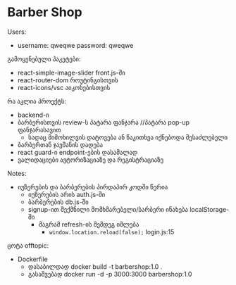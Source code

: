 # Barber Shop

Users:
- username: qweqwe password: qweqwe

გამოყენებული პაკეტები:
- react-simple-image-slider front.js-ში
- react-router-dom როუტინგისთვის
- react-icons/vsc აიკონებისთვის

რა აკლია პროექტს:
- backend-ი
- ბარბერისთვის review-ს პატარა ფანჯარა //პატარა pop-up ფანჯარასავით
  - სადაც მიმოხილვის დატოვება ან წაკითხვა იქნებოდა შესაძლებელი
- ბარბერთან ჯავშანის დადება
- react guard-ი endpoint-ების დასამალად
- ვალიდაციები ავტორიზაციაზე და რეგისტრაციაზე

Notes:  
- იუზერების და ბარბერების პირდაპირ კოდში წერია
  - იუზერების არის auth.js-ში
  - ბარბერების db.js-ში
  - signup-ით შექმნილი მომხმარებელი/ბარბერი ინახება localStorage-ში
    - მაგრამ refresh-ის შემდეგ იშლება
      - `window.location.reload(false);` login.js:15

ცოტა offtopic:
- Dockerfile
  - დასაბილდად docker build -t barbershop:1.0 .
  - გასაშვებად docker run -d -p 3000:3000 barbershop:1.0